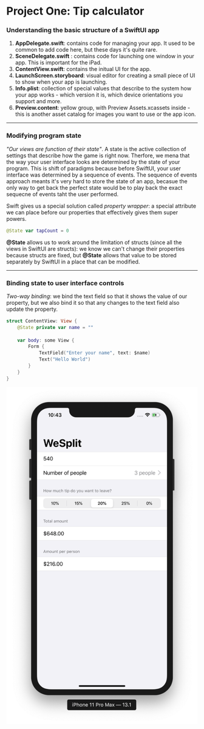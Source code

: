 # Project One: Tip calculator

### Understanding the basic structure of a SwiftUI app

1. **AppDelegate.swift**: contains code for managing your app. It used to be common to add code here, but these days it's quite rare.
2. **SceneDelegate.swift** : contains code for launching one window in your app. This is important for the iPad. 
3. **ContentView.swift**: contains the initual UI for the app. 
4. **LaunchScreen.storyboard**: visual editor for creating a small piece of UI to show when your app is launching. 
5. **Info.plist**: collection of special values that describe to the system how your app works - which version it is, which device orientations you support and more. 
6. **Preview.content**: yellow group, with Preview Assets.xcassets inside - this is another asset catalog for images you want to use or the app icon. 

---

### Modifying program state 

*"Our views are function of their state"*. A state is the active collection of settings that describe how the game is right now. Therfore, we mena that the way your user interface looks are determined by the state of your program. This is shift of paradigms because before SwiftUI, your user interface was determined by a sequence of events. The sequence of events approach meants it's very hard to store the state of an app, becasue the only way to get back the perfect state would be to play back the exact sequecne of events taht the user performed. 

Swift gives us a special solution called *property wrapper*: a special attribute we can place before our properties that effectively gives them super powers. 

```swift
@State var tapCount = 0
```

**@State** allows us to work around the limitation of structs (since all the views in SwiftUI are structs): we know we can't change their properties because structs are fixed, but **@State** allows that value to be stored separately by SwiftUI in a place that can be modified.

---

### Binding state to user interface controls 

*Two-way binding*: we bind the text field so that it shows the value of our property, but we also bind it so that any changes to the text field also update the property.

```swift
struct ContentView: View {
    @State private var name = ""

    var body: some View {
        Form {
            TextField("Enter your name", text: $name)
            Text("Hello World")
        }
    }
}
```

![icon](images/im-1.png)